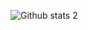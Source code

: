 ![Github stats 2](https://github-readme-stats.vercel.app/api?username=tyfncck&show_icons=true&theme=radical)
